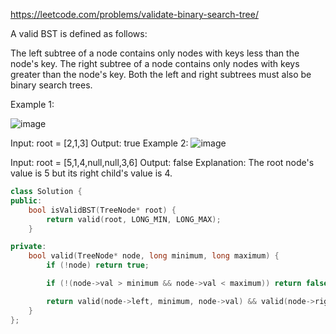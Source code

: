 https://leetcode.com/problems/validate-binary-search-tree/

A valid BST is defined as follows:

The left 
subtree
 of a node contains only nodes with keys less than the node's key.
The right subtree of a node contains only nodes with keys greater than the node's key.
Both the left and right subtrees must also be binary search trees.
 

Example 1:

![image](https://github.com/user-attachments/assets/975296df-6c5d-4239-9872-11c9b4e07f22)

Input: root = [2,1,3]
Output: true
Example 2:
![image](https://github.com/user-attachments/assets/b54ee5d2-70ea-4574-844d-12b6917add22)


Input: root = [5,1,4,null,null,3,6]
Output: false
Explanation: The root node's value is 5 but its right child's value is 4.
 

```cpp
class Solution {
public:
    bool isValidBST(TreeNode* root) {
        return valid(root, LONG_MIN, LONG_MAX);        
    }

private:
    bool valid(TreeNode* node, long minimum, long maximum) {
        if (!node) return true;

        if (!(node->val > minimum && node->val < maximum)) return false;

        return valid(node->left, minimum, node->val) && valid(node->right, node->val, maximum);
    }    
};

```
